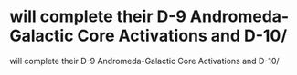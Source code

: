 # will complete their D-9 Andromeda-Galactic Core Activations and D-10/

will complete their D-9 Andromeda-Galactic Core Activations and D-10/